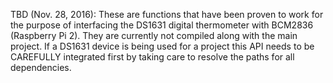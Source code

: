 TBD (Nov. 28, 2016): These are functions that have been proven to work for the purpose of interfacing the DS1631 digital thermometer with BCM2836 (Raspberry Pi 2). They are currently not compiled along with the main project. If a DS1631 device is being used for a project this API needs to be CAREFULLY integrated first by taking care to resolve the paths for all dependencies.

